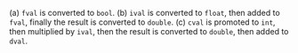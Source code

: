 (a) `fval` is converted to `bool`.
(b) `ival` is converted to `float`, then added to `fval`, finally the result is converted to `double`.
(c) `cval` is promoted to `int`, then multiplied by `ival`, then the result is converted to `double`, then added to `dval`.
